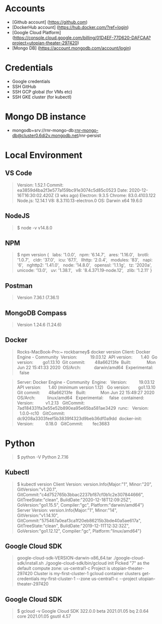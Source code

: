 # Accounts
- [Github account] (https://github.com)
- [DockerHub account] (https://hub.docker.com/?ref=login)
- [Google Cloud Platform] (https://console.cloud.google.com/billing/01D4EF-77D620-DAFCAA?project=utopian-theater-297420)
- [Mongo DB] (https://account.mongodb.com/account/login)

# Credentials
- Google credentials
- SSH GitHub
- SSH GCP global (for VMs etc)
- SSH GKE cluster (for kubectl)

# Mongo DB instance
- mongodb+srv://rnr-mongo-db:rnr-mongo-db@cluster0.6di2v.mongodb.net/rnr-persist

# Local Environment

## VS Code
> Version: 1.52.1
> Commit: ea3859d4ba2f3e577a159bc91e3074c5d85c0523
> Date: 2020-12-16T16:30:02.420Z (3 wks ago)
> Electron: 9.3.5
> Chrome: 83.0.4103.122
> Node.js: 12.14.1
> V8: 8.3.110.13-electron.0
> OS: Darwin x64 19.6.0

## NodeJS
> $ node -v
> v14.8.0

## NPM
> $ npm version
> {
>   labs: '1.0.0',
>   npm: '6.14.7',
>   ares: '1.16.0',
>   brotli: '1.0.7',
>   cldr: '37.0',
>   icu: '67.1',
>   llhttp: '2.0.4',
>   modules: '83',
>   napi: '6',
>   nghttp2: '1.41.0',
>   node: '14.8.0',
>   openssl: '1.1.1g',
>   tz: '2020a',
>   unicode: '13.0',
>   uv: '1.38.1',
>   v8: '8.4.371.19-node.12',
>   zlib: '1.2.11'
> }

## Postman
> Version 7.36.1 (7.36.1)

## MongoDB Compass
> Version 1.24.6 (1.24.6)

## Docker
> Rocks-MacBook-Pro:~ rockbarney$ docker version
> Client: Docker Engine - Community
>  Version:           19.03.12
>  API version:       1.40
>  Go version:        go1.13.10
>  Git commit:        48a66213fe
>  Built:             Mon Jun 22 15:41:33 2020
>  OS/Arch:           darwin/amd64
>  Experimental:      false

> Server: Docker Engine - Community
>  Engine:
>   Version:          19.03.12
>   API version:      1.40 (minimum version 1.12)
>   Go version:       go1.13.10
>   Git commit:       48a66213fe
>   Built:            Mon Jun 22 15:49:27 2020
>   OS/Arch:          linux/amd64
>   Experimental:     false
>  containerd:
>   Version:          v1.2.13
>   GitCommit:        7ad184331fa3e55e52b890ea95e65ba581ae3429
>  runc:
>   Version:          1.0.0-rc10
>   GitCommit:        dc9208a3303feef5b3839f4323d9beb36df0a9dd
>  docker-init:
>   Version:          0.18.0
>   GitCommit:        fec3683

# Python
> $ python -V
> Python 2.7.16

## Kubectl
> $ kubectl version
> Client Version: version.Info{Major:"1", Minor:"20", GitVersion:"v1.20.1", GitCommit:"c4d752765b3bbac2237bf87cf0b1c2e307844666", GitTreeState:"clean", BuildDate:"2020-12-18T12:09:25Z", GoVersion:"go1.15.5", Compiler:"gc", Platform:"darwin/amd64"}
> Server Version: version.Info{Major:"1", Minor:"14", GitVersion:"v1.14.10", GitCommit:"575467a0eaf3ca1f20eb86215b3bde40a5ae617a", GitTreeState:"clean", BuildDate:"2019-12-11T12:32:32Z", GoVersion:"go1.12.12", Compiler:"gc", Platform:"linux/amd64"}

## Google Cloud SDK
> google-cloud-sdk-VERSION-darwin-x86_64.tar
> ./google-cloud-sdk/install.sh
> ./google-cloud-sdk/bin/gcloud init
> Picked "7" as the default compute zone: us-central1-c
> Project is utopian-theater-297420
> Cluster is my-first-cluster-1
> gcloud container clusters get-credentials my-first-cluster-1 --zone us-central1-c --project utopian-theater-297420

## Google Cloud SDK
> $ gcloud -v
> Google Cloud SDK 322.0.0
> beta 2021.01.05
> bq 2.0.64
> core 2021.01.05
> gsutil 4.57
